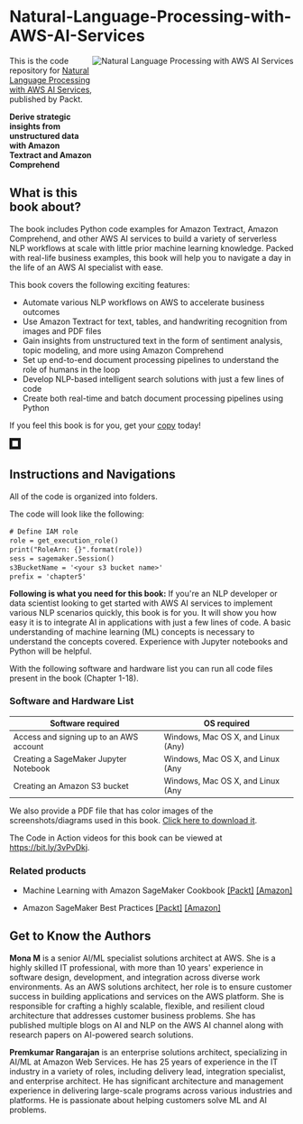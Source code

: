 # Natural-Language-Processing-with-AWS-AI-Services

<a href="https://www.packtpub.com/product/natural-language-processing-with-aws-ai-services/9781801812535?utm_source=github&utm_medium=repository&utm_campaign=9781801812535"><img src="https://static.packt-cdn.com/products/9781801812535/cover/smaller" alt="Natural Language Processing with AWS AI Services" height="256px" align="right"></a>

This is the code repository for [Natural Language Processing with AWS AI Services](https://www.packtpub.com/product/natural-language-processing-with-aws-ai-services/9781801812535?utm_source=github&utm_medium=repository&utm_campaign=9781801812535), published by Packt.

**Derive strategic insights from unstructured data with Amazon Textract and Amazon Comprehend**

## What is this book about?
The book includes Python code examples for Amazon Textract, Amazon Comprehend, and other AWS AI services to build a variety of serverless NLP workflows at scale with little prior machine learning knowledge. Packed with real-life business examples, this book will help you to navigate a day in the life of an AWS AI specialist with ease.	

This book covers the following exciting features: 
* Automate various NLP workflows on AWS to accelerate business outcomes
* Use Amazon Textract for text, tables, and handwriting recognition from images and PDF files
* Gain insights from unstructured text in the form of sentiment analysis, topic modeling, and more using Amazon Comprehend
* Set up end-to-end document processing pipelines to understand the role of humans in the loop
* Develop NLP-based intelligent search solutions with just a few lines of code
* Create both real-time and batch document processing pipelines using Python

If you feel this book is for you, get your [copy](https://www.amazon.com/dp/1801812535) today!

<a href="https://www.packtpub.com/?utm_source=github&utm_medium=banner&utm_campaign=GitHubBanner"><img src="https://raw.githubusercontent.com/PacktPublishing/GitHub/master/GitHub.png" 
alt="https://www.packtpub.com/" border="5" /></a>


## Instructions and Navigations
All of the code is organized into folders.

The code will look like the following:
```
# Define IAM role
role = get_execution_role()
print("RoleArn: {}".format(role))
sess = sagemaker.Session()
s3BucketName = '<your s3 bucket name>'
prefix = 'chapter5'
```

**Following is what you need for this book:**
If you're an NLP developer or data scientist looking to get started with AWS AI services to implement various NLP scenarios quickly, this book is for you. It will show you how easy it is to integrate AI in applications with just a few lines of code. A basic understanding of machine learning (ML) concepts is necessary to understand the concepts covered. Experience with Jupyter notebooks and Python will be helpful.	

With the following software and hardware list you can run all code files present in the book (Chapter 1-18).

### Software and Hardware List

| Software required                           | OS required                        |
| --------------------------------------------| -----------------------------------|
| Access and signing up to an AWS account     | Windows, Mac OS X, and Linux (Any) |
| Creating a SageMaker Jupyter Notebook       | Windows, Mac OS X, and Linux (Any  |
| Creating an Amazon S3 bucket                | Windows, Mac OS X, and Linux (Any  |

We also provide a PDF file that has color images of the screenshots/diagrams used in this book. [Click here to download it](https://static.packt-cdn.com/downloads/9781801812535_ColorImages.pdf).

The Code in Action videos for this book can be viewed at https://bit.ly/3vPvDkj.


### Related products <Other books you may enjoy>
* Machine Learning with Amazon SageMaker Cookbook [[Packt]](https://www.packtpub.com/product/machine-learning-with-amazon-sagemaker-cookbook/9781800567030?utm_source=github&utm_medium=repository&utm_campaign=9781800567030) [[Amazon]](https://www.amazon.com/dp/1800567030)

* Amazon SageMaker Best Practices [[Packt]](https://www.packtpub.com/product/amazon-sagemaker-best-practices/9781801070522?utm_source=github&utm_medium=repository&utm_campaign=9781801070522) [[Amazon]](https://www.amazon.com/dp/1801070520)

## Get to Know the Authors
**Mona M**
is a senior AI/ML specialist solutions architect at AWS. She is a highly skilled IT professional, with more than 10 years' experience in software design, development, and integration across diverse work environments. As an AWS solutions architect, her role is to ensure customer success in building applications and services on the AWS platform. She is responsible for crafting a highly scalable, flexible, and resilient cloud architecture that addresses customer business problems. She has published multiple blogs on AI and NLP on the AWS AI channel along with research papers on AI-powered search solutions.

**Premkumar Rangarajan**
is an enterprise solutions architect, specializing in AI/ML at Amazon Web Services. He has 25 years of experience in the IT industry in a variety of roles, including delivery lead, integration specialist, and enterprise architect. He has significant architecture and management experience in delivering large-scale programs across various industries and platforms. He is passionate about helping customers solve ML and AI problems.
